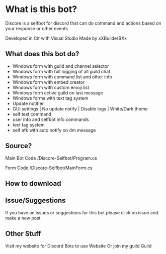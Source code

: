 # What is this bot?
Discore is a selfbot for discord that can do command and actions based on your response or other events

Developed in C# with Visual Studio Made by xXBuilderBXx
## What does this bot do?
- Windows form with guild and channel selector
- Windows form with full logging of all guild chat
- Windows form with command list and other info
- Windows form with embed creator
- Windows form with custom emoji list
- Windows form active guild on last message
- Windows forms with text tag system
- Update notifier
- GUI settings | No update notify | Disable logs | White/Dark theme
- self test command
- user info and selfbot info commands
- text tag system
- self afk with auto notify on dm message


## Source?
Main Bot Code /Discore-Selfbot/Program.cs

Form Code /Discore-Selfbot/MainForm.cs
## How to download

## Issue/Suggestions
If you have an issues or suggestions for this bot please click on issue and make a new post
## Other Stuff
Visit my website for Discord Bots to use
Website
Or join my guild
Guild

